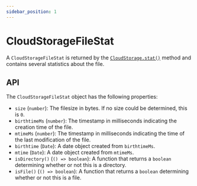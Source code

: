 ```yaml
---
sidebar_position: 1
---
```


# CloudStorageFileStat

A `CloudStorageFileStat` is returned by the [`CloudStorage.stat()`](../CloudStorage#statpath-scope) method and contains several statistics about the file.

## API

The `CloudStorageFileStat` object has the following properties:

- `size` (`number`): The filesize in bytes. If no size could be determined, this is `0`.
- `birthtimeMs` (`number`): The timestamp in milliseconds indicating the creation time of the file.
- `mtimeMs` (`number`): The timestamp in milliseconds indicating the time of the last modification of the file.
- `birthtime` (`Date`): A date object created from `birthtimeMs`.
- `mtime` (`Date`): A date object created from `mtimeMs`.
- `isDirectory()` (`() => boolean`): A function that returns a `boolean` determining whether or not this is a directory.
- `isFile()` (`() => boolean`): A function that returns a `boolean` determining whether or not this is a file.
